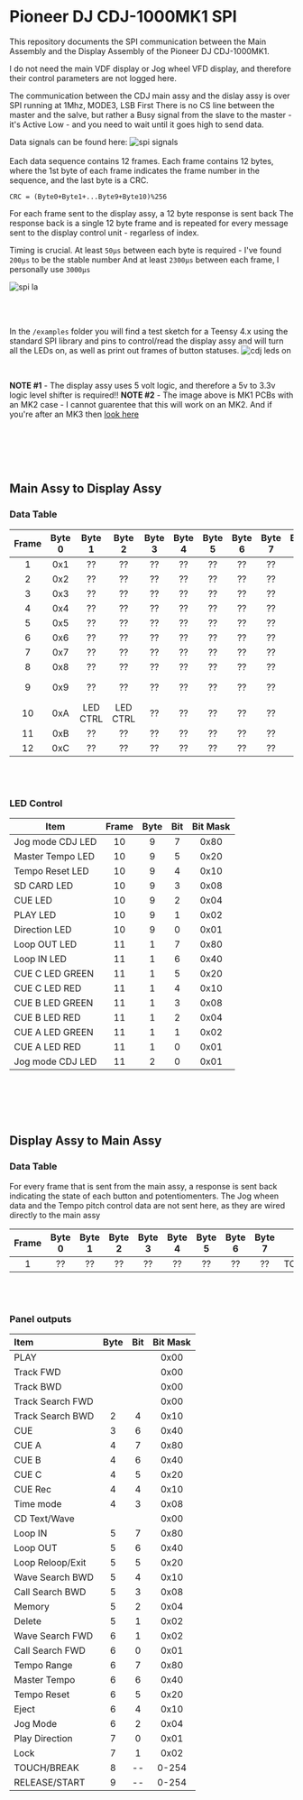 
# Pioneer DJ CDJ-1000MK1 SPI

This repository documents the SPI communication between the Main Assembly and the Display Assembly of the Pioneer DJ CDJ-1000MK1.

I do not need the main VDF display or Jog wheel VFD display, and therefore their control parameters are not logged here.

The communication between the CDJ main assy and the dislay assy is over SPI running at 1Mhz, MODE3, LSB First
There is no CS line between the master and the salve, but rather a Busy signal from the slave to the master - it's Active Low - and you need to wait until it goes high to send data.

Data signals can be found here:
![spi signals](/resources/cdj_1000_component_map-spi_pins.png)
</br>
</br>
Each data sequence contains 12 frames.
Each frame contains 12 bytes, where the 1st byte of each frame indicates the frame number in the sequence, and the last byte is a CRC. 

``CRC = (Byte0+Byte1+...Byte9+Byte10)%256``


For each frame sent to the display assy, a 12 byte response is sent back
The response back is a single 12 byte frame and is repeated for every message sent to the display control unit - regarless of index.

Timing is crucial. At least ``50μs`` between each byte is required - I've found ``200μs`` to be the stable number
And at least ``2300μs`` between each frame, I personally use ``3000μs``

![spi la](/resources/cdj1000_mk1_logic_analyzer.png)

</br>
</br>

In the ``/examples`` folder you will find a test sketch for a Teensy 4.x using the standard SPI library and pins to control/read the display assy and will turn all the LEDs on, as well as print out frames of button statuses.
![cdj leds on](/resources/CDJ1000_mk1_leds_on.jpeg)

</br>

**NOTE #1** -  The display assy uses 5 volt logic, and therefore a 5v to 3.3v logic level shifter is required!!
**NOTE #2** - The image above is MK1 PCBs with an MK2 case - I cannot guarentee that this will work on an MK2. And if you're after an MK3 then [look here](https://github.com/djgreeb/CDJ-1000mk3_new_life_project/blob/master/Reverse%20Engineering%20Pioneer%20CDJ-1000%20serial%20protocol.pdf)

</br>
</br>
</br>
</br>

## Main Assy to Display Assy

### Data Table
| Frame | Byte 0 | Byte 1 | Byte 2 | Byte 3 | Byte 4 | Byte 5 | Byte 6 | Byte 7 | Byte 8 | Byte 9 | Byte 10 | Byte 11 |
| :---: | :---: | :---: | :---: | :---: | :---: | :---: | :---: | :---: | :---: | :---: | :---: | :---: |
| 1 |  0x1 | ?? | ?? | ?? | ?? | ?? | ?? | ?? | ?? | ?? | ?? | CRC |
| 2 |  0x2| ?? | ?? | ?? | ?? | ?? | ?? | ?? | ?? | ?? | ?? | CRC |
| 3 |  0x3| ?? | ?? | ?? | ?? | ?? | ?? | ?? | ?? | ?? | ?? | CRC |
| 4 |  0x4| ?? | ?? | ?? | ?? | ?? | ?? | ?? | ?? | ?? | ?? | CRC |
| 5 |  0x5| ?? | ?? | ?? | ?? | ?? | ?? | ?? | ?? | ?? | ?? | CRC |
| 6 |  0x6| ?? | ?? | ?? | ?? | ?? | ?? | ?? | ?? | ?? | ?? | CRC |
| 7 |  0x7| ?? | ?? | ?? | ?? | ?? | ?? | ?? | ?? | ?? | ?? | CRC |
| 8 |  0x8| ?? | ?? | ?? | ?? | ?? | ?? | ?? | ?? | ?? | ?? | CRC |
| 9 |  0x9| ?? | ?? | ?? | ?? | ?? | ?? | ?? | ?? | ?? | LED CTRL |CRC |
| 10 |  0xA| LED CTRL | LED CTRL | ?? | ?? | ?? | ?? | ?? | ?? | ?? | ?? | CRC |
| 11 |  0xB| ?? | ?? | ?? | ?? | ?? | ?? | ?? | ?? | ?? | ?? | CRC |
| 12 |  0xC| ?? | ?? | ?? | ?? | ?? | ?? | ?? | ?? | ?? | ?? | CRC |

</br>
</br>

### LED Control
| Item | Frame |  Byte| Bit | Bit Mask |
|---|:---:|:---:|:---:|:---:|
| Jog mode CDJ LED | 10 | 9 | 7 | 0x80 |
| Master Tempo LED | 10 | 9 | 5 | 0x20 | 
| Tempo Reset LED  | 10 | 9 | 4  | 0x10 | 
| SD CARD LED  | 10 | 9  | 3 | 0x08 |
| CUE  LED| 10 | 9  | 2 | 0x04 | 
| PLAY LED| 10 | 9 | 1 | 0x02 | 
| Direction  LED| 10| 9 | 0 | 0x01 | 
| Loop OUT LED | 11 | 1 | 7 | 0x80 | 
| Loop IN  LED| 11 | 1 | 6 | 0x40 | 
| CUE C LED GREEN | 11 | 1 | 5 | 0x20 |
| CUE C LED RED | 11 | 1 | 4 | 0x10 | 
| CUE B LED GREEN | 11 | 1 | 3 | 0x08 |
| CUE B LED RED | 11 | 1 | 2 | 0x04 | 
| CUE A LED GREEN | 11 | 1 | 1 | 0x02 |
| CUE A LED RED | 11 | 1 | 0 | 0x01 | 
| Jog mode CDJ LED | 11 | 2 | 0 | 0x01 | 

</br>
</br>
</br>
</br>


## Display Assy to Main Assy

### Data Table
For every frame that is sent from the main assy, a response is sent back indicating the state of each button and potentiomenters.
The Jog wheen data and the Tempo pitch control data are not sent here, as they are wired directly to the main assy

| Frame | Byte 0 | Byte 1 | Byte 2 | Byte 3 | Byte 4 | Byte 5 | Byte 6 | Byte 7 | Byte 8 | Byte 9 | Byte 10 | Byte 11 |
| :---: | :---: | :---: | :---: | :---: | :---: | :---: | :---: | :---: | :---: | :---: | :---: | :---: |
| 1 | ??| ?? | ?? | ?? | ?? | ?? | ?? | ?? | TOUCH/BREAK | RELEAE/START | ?? | CRC |

</br>
</br>

### Panel outputs
| Item |  Byte| Bit | Bit Mask |
|:---|:---:|:---:|:---:|
| PLAY  |  |  | 0x00 | 
| Track  FWD  |  |  | 0x00 | 
| Track  BWD  |  |  | 0x00 | 
| Track Search FWD  |  |  | 0x00 | 
| Track Search BWD  | 2 | 4 | 0x10 | 
| CUE  | 3 | 6 | 0x40 | 
| CUE A  | 4 | 7 | 0x80 | 
| CUE B  | 4 | 6 | 0x40 | 
| CUE C  | 4 | 5 | 0x20 | 
| CUE Rec  | 4 | 4 | 0x10 | 
| Time mode  | 4 | 3 | 0x08 | 
| CD Text/Wave |  |  | 0x00 | 
| Loop IN  | 5 | 7 | 0x80 | 
| Loop OUT  | 5 | 6 | 0x40 |
| Loop Reloop/Exit | 5 | 5 | 0x20 | 
| Wave Search BWD | 5 | 4 | 0x10 | 
| Call Search BWD | 5 | 3 | 0x08 |
| Memory | 5 | 2 | 0x04 | 
| Delete | 5 | 1 | 0x02 | 
| Wave Search FWD | 6 | 1 | 0x02 | 
| Call Search FWD | 6 | 0 | 0x01 | 
| Tempo Range  | 6 | 7 | 0x80 | 
| Master Tempo | 6 | 6 | 0x40 | 
| Tempo Reset | 6 | 5 | 0x20 | 
| Eject  | 6 | 4 | 0x10 | 
| Jog Mode  | 6 | 2 | 0x04 |  
| Play Direction  | 7 | 0 | 0x01 |
| Lock | 7 | 1 | 0x02 |  
| TOUCH/BREAK  | 8 | -- | 0-254 | 
| RELEASE/START  | 9 | -- | 0-254 | 




